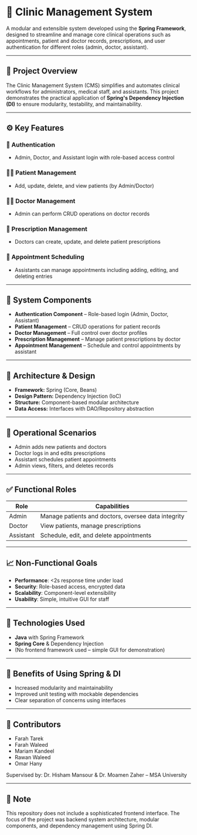 # 🏥 Clinic Management System

A modular and extensible system developed using the **Spring Framework**, designed to streamline and manage core clinical operations such as appointments, patient and doctor records, prescriptions, and user authentication for different roles (admin, doctor, assistant).

---

## 📌 Project Overview

The Clinic Management System (CMS) simplifies and automates clinical workflows for administrators, medical staff, and assistants. This project demonstrates the practical application of **Spring's Dependency Injection (DI)** to ensure modularity, testability, and maintainability.

---

## ⚙️ Key Features

### 👤 Authentication
- Admin, Doctor, and Assistant login with role-based access control

### 👨‍⚕️ Patient Management
- Add, update, delete, and view patients (by Admin/Doctor)

### 🧑‍⚕️ Doctor Management
- Admin can perform CRUD operations on doctor records

### 💊 Prescription Management
- Doctors can create, update, and delete patient prescriptions

### 📅 Appointment Scheduling
- Assistants can manage appointments including adding, editing, and deleting entries

---

## 🧱 System Components

- **Authentication Component** – Role-based login (Admin, Doctor, Assistant)
- **Patient Management** – CRUD operations for patient records
- **Doctor Management** – Full control over doctor profiles
- **Prescription Management** – Manage patient prescriptions by doctor
- **Appointment Management** – Schedule and control appointments by assistant

---

## 🧩 Architecture & Design

- **Framework:** Spring (Core, Beans)
- **Design Pattern:** Dependency Injection (IoC)
- **Structure:** Component-based modular architecture
- **Data Access:** Interfaces with DAO/Repository abstraction

---

## 🚀 Operational Scenarios

- Admin adds new patients and doctors
- Doctor logs in and edits prescriptions
- Assistant schedules patient appointments
- Admin views, filters, and deletes records

---

## ✅ Functional Roles

| Role      | Capabilities                                               |
|-----------|------------------------------------------------------------|
| Admin     | Manage patients and doctors, oversee data integrity        |
| Doctor    | View patients, manage prescriptions                        |
| Assistant | Schedule, edit, and delete appointments                    |

---

## 📈 Non-Functional Goals

- **Performance**: <2s response time under load
- **Security**: Role-based access, encrypted data
- **Scalability**: Component-level extensibility
- **Usability**: Simple, intuitive GUI for staff

---

## 🧪 Technologies Used

- **Java** with Spring Framework
- **Spring Core** & Dependency Injection
- (No frontend framework used – simple GUI for demonstration)

---

## 🧠 Benefits of Using Spring & DI

- Increased modularity and maintainability
- Improved unit testing with mockable dependencies
- Clear separation of concerns using interfaces

---

## 👥 Contributors

- Farah Tarek  
- Farah Waleed  
- Mariam Kandeel  
- Rawan Waleed  
- Omar Hany

Supervised by: Dr. Hisham Mansour & Dr. Moamen Zaher – MSA University

---

## 📂 Note

This repository does not include a sophisticated frontend interface. The focus of the project was backend system architecture, modular components, and dependency management using Spring DI.

